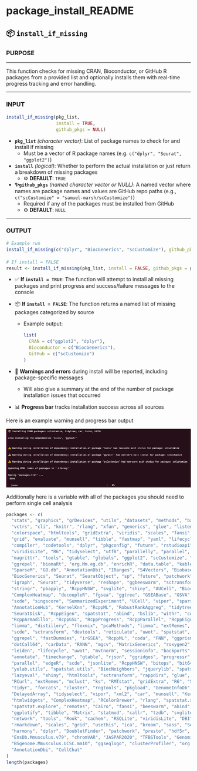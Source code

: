 # package_install_README

## 📦  `install_if_missing`

### **PURPOSE**

---

This function checks for missing CRAN, Bioconductor, or GitHub R packages from a provided list and optionally installs them with real-time progress tracking and error handling.

---

### **INPUT**

```r
install_if_missing(pkg_list,
                   install = TRUE,
                   github_pkgs = NULL)

```

- **`pkg_list`** *(character vector)*: List of package names to check for and install if missing
    - Must be a vector of R package names (e.g. `c("dplyr", "Seurat", "ggplot2")`)
- **`install`** *(logical)*: Whether to perform the actual installation or just return a breakdown of missing packages
    - ⚙️ **DEFAULT**: `TRUE`
- **✨`github_pkgs`** *(named character vector or NULL)*: A named vector where names are package names and values are GitHub repo paths (e.g., `c("scCustomize" = "samuel-marsh/scCustomize")`)
    - Required if any of the packages must be installed from GitHub
    - ⚙️ **DEFAULT**: `NULL`

---

### **OUTPUT**

```r
# Example run
install_if_missing(c("dplyr", "BiocGenerics", "scCustomize"), github_pkgs = c(scCustomize = "samuel-marsh/scCustomize"))

# If install = FALSE
result <- install_if_missing(pkg_list, install = FALSE, github_pkgs = github_mapping)

```

- ✅ **If `install = TRUE`**: The function will attempt to install all missing packages and print progress and success/failure messages to the console
- 📦 **If `install = FALSE`**: The function returns a named list of missing packages categorized by source
    - Example output:
        
        ```r
        list(
          CRAN = c("ggplot2", "dplyr"),
          Bioconductor = c("BiocGenerics"),
          GitHub = c("scCustomize")
        )
        
        ```
        
- 🚧 **Warnings and errors** during install will be reported, including package-specific messages
    - Will also give a summary at the end of the number of package installation issues that occurred
- 📊 **Progress bar** tracks installation success across all sources

Here is an example warning and progress bar output

![image.png](package_install_README%201de49d58874d80059174eabe023ec608/image.png)

Additionally here is a variable with all of the packages you should need to perform single cell analysis 

```jsx
packages <- c(
  "stats", "graphics", "grDevices", "utils", "datasets", "methods", "base", 
  "vctrs", "cli", "knitr", "rlang", "xfun", "generics", "glue", "listenv", 
  "colorspace", "htmltools", "gridExtra", "viridis", "scales", "fansi", "rmarkdown", 
  "grid", "evaluate", "munsell", "tibble", "fastmap", "yaml", "lifecycle", 
  "compiler", "codetools", "dplyr", "pkgconfig", "future", "rstudioapi", "digest", 
  "viridisLite", "R6", "tidyselect", "utf8", "parallelly", "parallel", "pillar", 
  "magrittr", "tools", "gtable", "globals", "ggplot2", "scCustomize", "EnhancedVolcano", 
  "ggrepel", "biomaRt", "org.Mm.eg.db", "enrichR", "data.table", "kableExtra", "topGO", 
  "SparseM", "GO.db", "AnnotationDbi", "IRanges", "S4Vectors", "Biobase", "graph", 
  "BiocGenerics", "Seurat", "SeuratObject", "sp", "future", "patchwork", "CellChat", 
  "igraph", "Seurat", "tidyverse", "reshape", "ggbeeswarm", "sctransform", "Rcpp", 
  "stringr", "pbapply", "RcppHNSW", "svglite", "shiny", "AUCell", "BiocParallel", 
  "ComplexHeatmap", "decoupleR", "fgsea", "ggtree", "GSEABase", "GSVA", "Nebulosa", 
  "scde", "singscore", "SummarizedExperiment", "UCell", "viper", "sparseMatrixStats", 
  "AnnotationHub", "KernelKnn", "RcppML", "RobustRankAggreg", "tidytree", "VAM", 
  "SeuratDisk", "RcppEigen", "spatstat", "abind", "bslib", "withr", "colorspace", 
  "RcppArmadillo", "RcppGSL", "RcppProgress", "RcppParallel", "RcppEigen", "edgeR", 
  "limma", "distillery", "flexmix", "pcaMethods", "limma", "extRemes", "pcaMethods", 
  "scde", "sctransform", "devtools", "reticulate", "uwot", "spatstat", "RANN", "patchwork", 
  "ggrepel", "fastDummies", "irGSEA", "RcppML", "coda", "FNN", "ggprism", "BiocManager", 
  "dotCall64", "carData", "RANN", "mgcv", "MatrixGenerics", "roxygen2", "cli", "purrr", 
  "leiden", "lifecycle", "uwot", "mvtnorm", "sessioninfo", "backports", "BiocParallel", 
  "annotate", "timechange", "gtable", "rjson", "ggridges", "progressr", "limma", 
  "parallel", "edgeR", "scde", "jsonlite", "RcppHNSW", "bitops", "bit64", "Rtsne", 
  "yulab.utils", "spatstat.utils", "BiocNeighbors", "jquerylib", "spatstat.univar", 
  "lazyeval", "shiny", "htmltools", "sctransform", "rappdirs", "glue", "spam", "XVector", 
  "RCurl", "extRemes", "mclust", "ks", "RMTstat", "gridExtra", "R6", "SingleCellExperiment", 
  "tidyr", "forcats", "cluster", "rngtools", "pkgload", "GenomeInfoDb", "statnet.common", 
  "DelayedArray", "tidyselect", "vipor", "xml2", "car", "munsell", "KernSmooth", 
  "htmlwidgets", "ComplexHeatmap", "RColorBrewer", "rlang", "spatstat.sparse", 
  "spatstat.explore", "remotes", "Cairo", "fansi", "beeswarm", "abind", "ggsignif", 
  "ggplotify", "tibble", "Matrix", "statmod", "callr", "tzdb", "svglite", "pkgconfig", 
  "network", "tools", "Rook", "cachem", "RSQLite", "viridisLite", "DBI", "fastmap", 
  "rmarkdown", "scales", "grid", "usethis", "ica", "broom", "sass", "Seurat", "ggplot2",
  "harmony", "dplyr", "DoubletFinder", "patchwork", "presto", "hdf5r", "Signac", "GenomeInfoDb", 
  "EnsDb.Mmusculus.v79", "chromVAR", "JASPAR2020", "TFBSTools", "GenomicRanges", "motifmatchr", 
  "BSgenome.Mmusculus.UCSC.mm10", "ggseqlogo", "clusterProfiler", "org.Mm.eg.db", "enrichplot", 
  "AnnotationDbi", "CellChat"
)
length(packages)
```